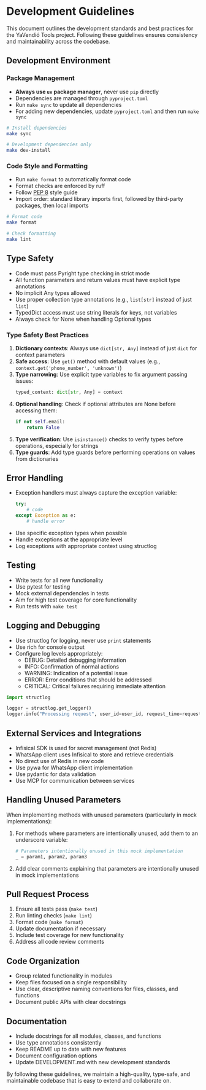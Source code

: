 # Development Guidelines

This document outlines the development standards and best practices for the YaVendió Tools project. Following these guidelines ensures consistency and maintainability across the codebase.

## Development Environment

### Package Management

- **Always use `uv` package manager**, never use `pip` directly
- Dependencies are managed through `pyproject.toml`
- Run `make sync` to update all dependencies
- For adding new dependencies, update `pyproject.toml` and then run `make sync`

```bash
# Install dependencies
make sync

# Development dependencies only
make dev-install
```

### Code Style and Formatting

- Run `make format` to automatically format code
- Format checks are enforced by ruff
- Follow [PEP 8](https://peps.python.org/pep-0008/) style guide
- Import order: standard library imports first, followed by third-party packages, then local imports

```bash
# Format code
make format

# Check formatting
make lint
```

## Type Safety

- Code must pass Pyright type checking in strict mode
- All function parameters and return values must have explicit type annotations
- No implicit Any types allowed
- Use proper collection type annotations (e.g., `list[str]` instead of just `list`)
- TypedDict access must use string literals for keys, not variables
- Always check for None when handling Optional types

### Type Safety Best Practices

1. **Dictionary contexts**: Always use `dict[str, Any]` instead of just `dict` for context parameters
2. **Safe access**: Use `get()` method with default values (e.g., `context.get('phone_number', 'unknown')`)
3. **Type narrowing**: Use explicit type variables to fix argument passing issues:
   ```python
   typed_context: dict[str, Any] = context
   ```
4. **Optional handling**: Check if optional attributes are None before accessing them:
   ```python
   if not self.email:
       return False
   ```
5. **Type verification**: Use `isinstance()` checks to verify types before operations, especially for strings
6. **Type guards**: Add type guards before performing operations on values from dictionaries

## Error Handling

- Exception handlers must always capture the exception variable:
  ```python
  try:
      # code
  except Exception as e:
      # handle error
  ```
- Use specific exception types when possible
- Handle exceptions at the appropriate level
- Log exceptions with appropriate context using structlog

## Testing

- Write tests for all new functionality
- Use pytest for testing
- Mock external dependencies in tests
- Aim for high test coverage for core functionality
- Run tests with `make test`

## Logging and Debugging

- Use structlog for logging, never use `print` statements
- Use rich for console output
- Configure log levels appropriately:
  - DEBUG: Detailed debugging information
  - INFO: Confirmation of normal actions
  - WARNING: Indication of a potential issue
  - ERROR: Error conditions that should be addressed
  - CRITICAL: Critical failures requiring immediate attention

```python
import structlog

logger = structlog.get_logger()
logger.info("Processing request", user_id=user_id, request_time=request_time)
```

## External Services and Integrations

- Infisical SDK is used for secret management (not Redis)
- WhatsApp client uses Infisical to store and retrieve credentials
- No direct use of Redis in new code
- Use pywa for WhatsApp client implementation
- Use pydantic for data validation
- Use MCP for communication between services

## Handling Unused Parameters

When implementing methods with unused parameters (particularly in mock implementations):

1. For methods where parameters are intentionally unused, add them to an underscore variable:
   ```python
   # Parameters intentionally unused in this mock implementation
   _ = param1, param2, param3
   ```

2. Add clear comments explaining that parameters are intentionally unused in mock implementations

## Pull Request Process

1. Ensure all tests pass (`make test`)
2. Run linting checks (`make lint`)
3. Format code (`make format`)
4. Update documentation if necessary
5. Include test coverage for new functionality
6. Address all code review comments

## Code Organization

- Group related functionality in modules
- Keep files focused on a single responsibility
- Use clear, descriptive naming conventions for files, classes, and functions
- Document public APIs with clear docstrings

## Documentation

- Include docstrings for all modules, classes, and functions
- Use type annotations consistently
- Keep README up to date with new features
- Document configuration options
- Update DEVELOPMENT.md with new development standards

By following these guidelines, we maintain a high-quality, type-safe, and maintainable codebase that is easy to extend and collaborate on.
